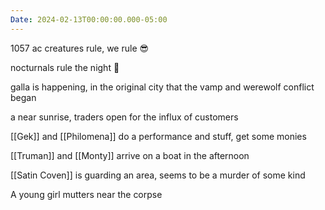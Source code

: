 ```yaml
---
Date: 2024-02-13T00:00:00.000-05:00
---
```

1057 ac
creatures rule, we rule 😎

nocturnals rule the night 🧛

galla is happening, in the original city that the vamp and werewolf conflict began

a near sunrise, traders open for the influx of customers

[[Gek]] and [[Philomena]] do a performance and stuff, get some monies

[[Truman]] and [[Monty]] arrive on a boat in the afternoon

[[Satin Coven]] is guarding an area, seems to be a murder of some kind

A young girl mutters near the corpse